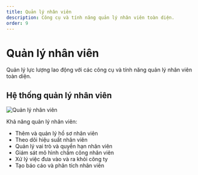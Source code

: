 ```yaml
---
title: Quản lý nhân viên
description: Công cụ và tính năng quản lý nhân viên toàn diện.
order: 9
---
```


# Quản lý nhân viên

Quản lý lực lượng lao động với các công cụ và tính năng quản lý nhân viên toàn diện.

## Hệ thống quản lý nhân viên

![Quản lý nhân viên](/guide-books/web-version/09-employee-management.jpg)

Khả năng quản lý nhân viên:
- Thêm và quản lý hồ sơ nhân viên
- Theo dõi hiệu suất nhân viên
- Quản lý vai trò và quyền hạn nhân viên
- Giám sát mô hình chấm công nhân viên
- Xử lý việc đưa vào và ra khỏi công ty
- Tạo báo cáo và phân tích nhân viên
